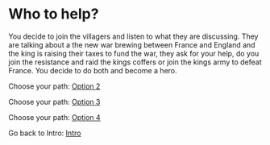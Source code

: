 # Who to help?

You decide to join the villagers and listen to what they are discussing. They are talking about a the new war brewing between France and England and the king is raising their taxes to fund the war, they ask for your help, do you join the resistance and raid the kings coffers or join the kings army to defeat France. You decide to do both and become a hero.

Choose your path: [Option 2](option2.md)

Choose your path: [Option 3](option3.md)

Choose your path: [Option 4](option4.md)

Go back to Intro: [Intro](intro.md)
